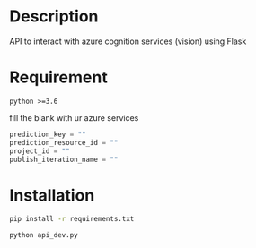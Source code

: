 # Description

API to interact with azure cognition services (vision) using Flask

# Requirement

```
python >=3.6
```

fill the blank with ur azure services 

```python
prediction_key = ""
prediction_resource_id = ""
project_id = ""
publish_iteration_name = ""
```

# Installation


```bash
pip install -r requirements.txt

python api_dev.py
```

